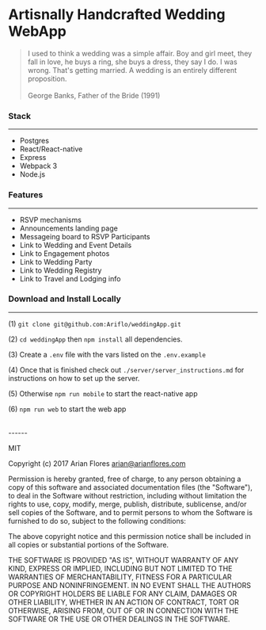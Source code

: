 # Artisnally Handcrafted Wedding  WebApp
>I used to think a wedding was a simple affair. Boy and girl meet, they fall in love, he buys a ring, she buys a dress, they say I do. I was wrong. That's getting married. A wedding is an entirely different proposition. <br> <br>
>George Banks, Father of the Bride (1991)		

### Stack
---
* Postgres
* React/React-native
* Express
* Webpack 3
* Node.js

### Features
---
* RSVP mechanisms
* Announcements landing page
* Messageing board to RSVP Participants
* Link to Wedding and Event Details
* Link to Engagement photos
* Link to Wedding Party
* Link to Wedding Registry
* Link to Travel and Lodging info

### Download and Install Locally
---
(1) `git clone git@github.com:Ariflo/weddingApp.git`

(2) `cd weddingApp` then `npm install` all dependencies. 

(3) Create a `.env` file with the vars listed on the `.env.example` 

(4) Once that is finished check out `./server/server_instructions.md` for instructions on how to set up the server.

(5) Otherwise `npm run mobile` to start the react-native app 

(6) `npm run web` to start the web app


<br>
------

MIT

Copyright (c) 2017 Arian Flores <arian@arianflores.com>

Permission is hereby granted, free of charge, to any person obtaining a copy
of this software and associated documentation files (the "Software"), to deal
in the Software without restriction, including without limitation the rights
to use, copy, modify, merge, publish, distribute, sublicense, and/or sell
copies of the Software, and to permit persons to whom the Software is
furnished to do so, subject to the following conditions:

The above copyright notice and this permission notice shall be included in all
copies or substantial portions of the Software.

THE SOFTWARE IS PROVIDED "AS IS", WITHOUT WARRANTY OF ANY KIND, EXPRESS OR
IMPLIED, INCLUDING BUT NOT LIMITED TO THE WARRANTIES OF MERCHANTABILITY,
FITNESS FOR A PARTICULAR PURPOSE AND NONINFRINGEMENT. IN NO EVENT SHALL THE
AUTHORS OR COPYRIGHT HOLDERS BE LIABLE FOR ANY CLAIM, DAMAGES OR OTHER
LIABILITY, WHETHER IN AN ACTION OF CONTRACT, TORT OR OTHERWISE, ARISING FROM,
OUT OF OR IN CONNECTION WITH THE SOFTWARE OR THE USE OR OTHER DEALINGS IN THE
SOFTWARE.
